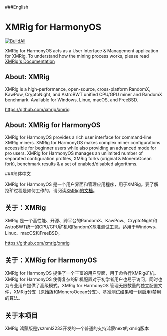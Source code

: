 ###English

# XMRig for HarmonyOS 

[![BuildAll](https://github.com/Genshinzmnl/xmrig-for-HarmonyOS/actions/workflows/build-all.yml/badge.svg)](https://github.com/XMRig-for-HarmonyOS/xmrig-for-HarmonyOS/actions/workflows/build-all.yml)

XMRig for HarmonyOS acts as a User Interface & Management application for XMRig. To understand how the mining process works, please read [XMRig's Documentation](https://xmrig.com/docs/miner)

## About: XMRig
XMRig is a high-performance, open-source, cross-platform RandomX, KawPow, CryptoNight, and AstroBWT unified CPU/GPU miner and RandomX benchmark. Available for Windows, Linux, macOS, and FreeBSD.

https://github.com/xmrig/xmrig

## About: XMRig for HarmonyOS
XMRig for HarmonyOS provides a rich user interface for command-line XMRig miners. XMRig for HarmonyOS makes complex miner configurations accessible for beginner users while also providing an advanced mode for pro users. XMRig for HarmonyOS manages an unlimited number of separated configuration profiles, XMRig forks (original & MoneroOcean fork), benchmark results & a set of enabled/disabled algorithms.

###简体中文

XMRig for HarmonyOS 是一个用户界面和管理应用程序，用于XMRig。要了解挖矿过程是如何工作的，请阅读[XMRig的文档](https://xmrig.com/docs/miner)。

## 关于：XMRig
XMRig 是一个高性能、开源、跨平台的RandomX、KawPow、CryptoNight和AstroBWT统一的CPU/GPU矿机和RandomX基准测试工具。适用于Windows、Linux、macOS和FreeBSD。

https://github.com/xmrig/xmrig

## 关于：XMRig for HarmonyOS
XMRig for HarmonyOS 提供了一个丰富的用户界面，用于命令行XMRig矿机。XMRig for HarmonyOS 使得复杂的矿机配置对于初学者用户也易于访问，同时也为专业用户提供了高级模式。XMRig for HarmonyOS 管理无限数量的独立配置文件，XMRig分支（原始版和MoneroOcean分支）、基准测试结果和一组启用/禁用的算法。

## 关于本项目
XMRig 鸿蒙版是yszmnl2233开发的一个普通的支持鸿蒙next的xmrig版本
